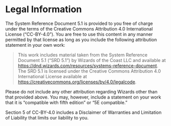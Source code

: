 # Legal Information

The System Reference Document 5.1 is provided to you free of charge under the
terms of the Creative Commons Attribution 4.0 International License
(“CC-BY-4.0”). You are free to use this content in any manner permitted by
that license as long as you include the following attribution statement in
your own work:

> This work includes material taken from the System Reference Document 5.1
> (“SRD 5.1”) by Wizards of the Coast LLC and available at
> <https://dnd.wizards.com/resources/systems-reference-document>. The SRD
> 5.1 is licensed under the Creative Commons Attribution 4.0 International
> License available at <https://creativecommons.org/licenses/by/4.0/legalcode>.

Please do not include any other attribution regarding Wizards other than
that provided above. You may, however, include a statement on your work that
it is “compatible with fifth edition” or “5E compatible.”

Section 5 of CC-BY-4.0 includes a Disclaimer of Warranties and Limitation of
Liability that limits our liability to you.
